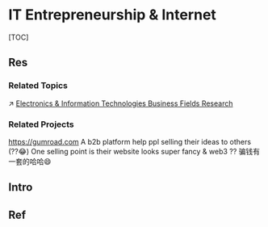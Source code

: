 # IT Entrepreneurship & Internet

[TOC]



## Res
### Related Topics
↗ [Electronics & Information Technologies Business Fields Research](../../../CS/🗺%20CS%20Overview/Electronics%20&%20Information%20Technologies%20Business%20Fields%20Research/Electronics%20&%20Information%20Technologies%20Business%20Fields%20Research.md)


### Related Projects
https://gumroad.com
A b2b platform help ppl selling their ideas to others (??😂)
One selling point is their website looks super fancy & web3 ??
骗钱有一套的哈哈😄



## Intro



## Ref
